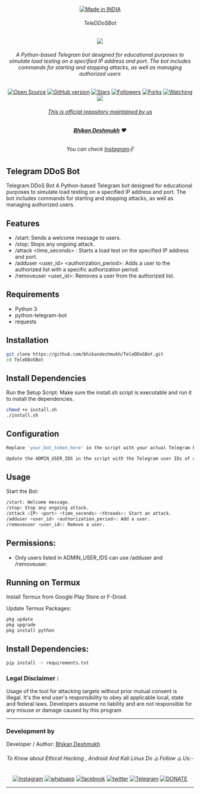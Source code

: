 <p align=center>
  <a href="https://www.instagram.com/bhikan_deshmukh"><img title="Made in INDIA" src="https://img.shields.io/badge/MADE%20IN-INDIA-SCRIPT?colorA=%23ff8100&colorB=%23017e40&colorC=%23ff0000&style=for-the-badge"></a>
  </p>
  
###### <p align="center"> *TeleDDoSBot*

<p align="center"><img src="#"></p>

###### <p align="center">A Python-based Telegram bot designed for educational purposes to simulate load testing on a specified IP address and port. The bot includes commands for starting and stopping attacks, as well as managing authorized users
<p align=center>
  <a href="https://www.instagram.com/bhikan_deshmukh"><img title="Open Source" src="https://img.shields.io/badge/Open%20Source-%E2%99%A5-red" ></a>
  <a href="https://www.instagram.com/bhikan_deshmukh"><img title="GitHub version" src="https://d25lcipzij17d.cloudfront.net/badge.svg?id=gh&type=6&v=1.0&x2=0" ></a>
  <a href="https://www.instagram.com/bhikan_deshmukh"><img title="Stars" src="https://img.shields.io/github/stars/bhikandeshmukh/TeleDDoSBot?style=social" ></a>
  <a href="https://github.com/bhikandeshmukh/followers"><img title="Followers" src="https://img.shields.io/github/followers/bhikandeshmukh?color=blue&style=flat-square"></a>
  <a href="https://github.com/bhikandeshmukh/TeleDDoSBot/network/members"><img title="Forks" src="https://img.shields.io/github/forks/bhikandeshmukh/TeleDDoSBot?color=red&style=flat-square"></a>
  <a href="https://github.com/bhikandeshmukh/TeleDDoSBot/watchers"><img title="Watching" src="https://img.shields.io/github/watchers/bhikandeshmukh/TeleDDoSBot?label=Watchers&color=blue&style=flat-square"></a>
  <a href="#"><img src="https://badges.pufler.dev/visits/bhikandeshmukh/TeleDDoSBot">

###### <p align="center">*This is official repository maintained by us*
###### <p align="center"> *[**Bhikan Deshmukh**](https://www.instagram.com/bhikan_deshmukh/) ❤️*
###### <p align="center"> *You can check [Instagram](https://www.instagram.com/bhikan_deshmukh)✌*

## Telegram DDoS Bot

Telegram DDoS Bot A Python-based Telegram bot designed for educational purposes to simulate load testing on a specified IP address and port. The bot includes commands for starting and stopping attacks, as well as managing authorized users.

## Features
* /start: Sends a welcome message to users.
* /stop: Stops any ongoing attack.
* /attack <IP> <port> <time_seconds> <threads>: Starts a load test on the specified IP address and port.
* /adduser <user_id> <authorization_period>: Adds a user to the authorized list with a specific 
  authorization period.
* /removeuser <user_id>: Removes a user from the authorized list.

## Requirements
* Python 3
* python-telegram-bot
* requests

## Installation
```bash
git clone https://github.com/bhikandeshmukh/TeleDDoSBot.git
cd TeleDDoSBot
```

## Install Dependencies

Run the Setup Script: Make sure the install.sh script is executable and run it to install the dependencies.

```bash
chmod +x install.sh
./install.sh
```
## Configuration

```bash
Replace 'your_bot_token_here' in the script with your actual Telegram bot token. You can obtain this token by creating a bot via BotFather.

Update the ADMIN_USER_IDS in the script with the Telegram user IDs of admins who should have permission to use the /adduser and /removeuser commands.
```
## Usage

Start the Bot:

```bash
/start: Welcome message.
/stop: Stop any ongoing attack.
/attack <IP> <port> <time_seconds> <threads>: Start an attack.
/adduser <user_id> <authorization_period>: Add a user.
/removeuser <user_id>: Remove a user.
```

## Permissions:
* Only users listed in ADMIN_USER_IDS can use /adduser and /removeuser.

## Running on Termux

Install Termux from Google Play Store or F-Droid.

Update Termux Packages:

```bash
pkg update
pkg upgrade
pkg install python
```
## Install Dependencies:


```bash
pip install -r requirements.txt
```

### Legal Disclaimer :

Usage of the tool for attacking targets without prior mutual consent is illegal. It's the end user's responsibility to obey all applicable local, state and federal laws. Developers assume no liability and are not responsible for any misuse or damage caused by this program

-------------------------------------------------------------------------------------

### Development by

Developer / Author: [Bhikan Deshmukh](https://www.instagram.com/bhikan_deshmukh/)

###### <p align="center">To Know about Ethical Hacking , Android And Kali Linux Do ♨️ Follow ♨️ Us:-</p>
<p align="center">
<a href="https://www.instagram.com/bhikan_deshmukh/"><img title="Instagram" src="https://img.shields.io/badge/instagram-%23E4405F.svg?&style=for-the-badge&logo=instagram&logoColor=white"></a>
<a href="https://wa.me/918600525401"><img title="whatsapp" src="https://img.shields.io/badge/WHATSAPP-%2325D366.svg?&style=for-the-badge&logo=whatsapp&logoColor=white"></a>
<a href="https://www.facebook.com/thebhikandeshmukh"><img title="facebook" src="https://img.shields.io/badge/facebook-%231877F2.svg?&style=for-the-badge&logo=facebook&logoColor=white"></a>
<a href="https://www.twitter.com/bhikan_deshmukh/"><img title="twitter" src="https://img.shields.io/badge/twitter-%231DA1F2.svg?&style=for-the-badge&logo=twitter&logoColor=white"></a>
<a href="https://t.me/dev_aladdin"><img title="Telegram" src="https://img.shields.io/badge/Telegram-blue?style=for-the-badge&logo=Telegram"></a>
<a href="https://rzp.io/l/mrbee"><img title="DONATE" src="https://img.shields.io/badge/DONATE-yellow?style=for-the-badge&logo=google-pay"></a>
</p>

-------------------------------------------------------------------------------------
